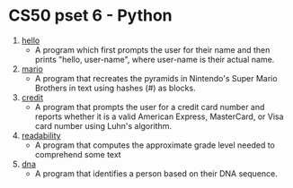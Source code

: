 # CS50 pset 6 - Python

1.  [hello](https://github.com/CalvinChe/CS50/blob/master/pset6/hello.py)
	*  A program which first prompts the user for their name and then prints "hello, user-name", where user-name is their actual name.
2.	[mario](https://github.com/CalvinChe/CS50/blob/master/pset6/mario.py)
	*  A program that recreates the pyramids in Nintendo's Super Mario Brothers in text using hashes (#) as blocks.
3.	[credit](https://github.com/CalvinChe/CS50/blob/master/pset6/credit.py)
	*  A program that prompts the user for a credit card number and reports whether it is a valid American Express, MasterCard, or Visa card number using Luhn's algorithm.
4.  [readability](https://github.com/CalvinChe/CS50/blob/master/pset6/readability.py)
	*  A program that computes the approximate grade level needed to comprehend some text
5.	[dna](https://github.com/CalvinChe/CS50/blob/master/pset6/dna/dna.py)
	*  A program that identifies a person based on their DNA sequence.